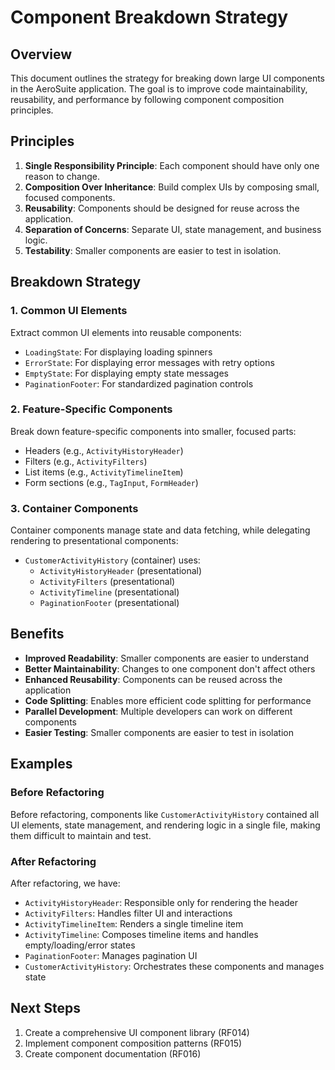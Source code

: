 # Component Breakdown Strategy

## Overview

This document outlines the strategy for breaking down large UI components in the AeroSuite application. The goal is to improve code maintainability, reusability, and performance by following component composition principles.

## Principles

1. **Single Responsibility Principle**: Each component should have only one reason to change.
2. **Composition Over Inheritance**: Build complex UIs by composing small, focused components.
3. **Reusability**: Components should be designed for reuse across the application.
4. **Separation of Concerns**: Separate UI, state management, and business logic.
5. **Testability**: Smaller components are easier to test in isolation.

## Breakdown Strategy

### 1. Common UI Elements

Extract common UI elements into reusable components:

- `LoadingState`: For displaying loading spinners
- `ErrorState`: For displaying error messages with retry options
- `EmptyState`: For displaying empty state messages
- `PaginationFooter`: For standardized pagination controls

### 2. Feature-Specific Components

Break down feature-specific components into smaller, focused parts:

- Headers (e.g., `ActivityHistoryHeader`)
- Filters (e.g., `ActivityFilters`)
- List items (e.g., `ActivityTimelineItem`)
- Form sections (e.g., `TagInput`, `FormHeader`)

### 3. Container Components

Container components manage state and data fetching, while delegating rendering to presentational components:

- `CustomerActivityHistory` (container) uses:
  - `ActivityHistoryHeader` (presentational)
  - `ActivityFilters` (presentational)
  - `ActivityTimeline` (presentational)
  - `PaginationFooter` (presentational)

## Benefits

- **Improved Readability**: Smaller components are easier to understand
- **Better Maintainability**: Changes to one component don't affect others
- **Enhanced Reusability**: Components can be reused across the application
- **Code Splitting**: Enables more efficient code splitting for performance
- **Parallel Development**: Multiple developers can work on different components
- **Easier Testing**: Smaller components are easier to test in isolation

## Examples

### Before Refactoring

Before refactoring, components like `CustomerActivityHistory` contained all UI elements, state management, and rendering logic in a single file, making them difficult to maintain and test.

### After Refactoring

After refactoring, we have:

- `ActivityHistoryHeader`: Responsible only for rendering the header
- `ActivityFilters`: Handles filter UI and interactions
- `ActivityTimelineItem`: Renders a single timeline item
- `ActivityTimeline`: Composes timeline items and handles empty/loading/error states
- `PaginationFooter`: Manages pagination UI
- `CustomerActivityHistory`: Orchestrates these components and manages state

## Next Steps

1. Create a comprehensive UI component library (RF014)
2. Implement component composition patterns (RF015)
3. Create component documentation (RF016) 